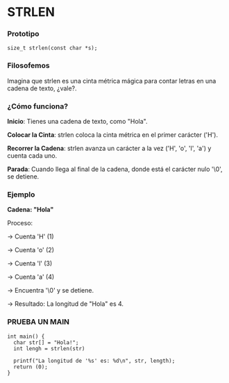 # STRLEN 
### Prototipo
``` size_t strlen(const char *s); ```

### Filosofemos
Imagina que strlen es una cinta métrica mágica para contar letras en una cadena de texto, ¿vale?.

### ¿Cómo funciona?

**Inicio**: Tienes una cadena de texto, como "Hola".

**Colocar la Cinta**: strlen coloca la cinta métrica en el primer carácter ('H').

**Recorrer la Cadena**: strlen avanza un carácter a la vez ('H', 'o', 'l', 'a') y cuenta cada uno.

**Parada**: Cuando llega al final de la cadena, donde está el carácter nulo '\0', se detiene.

###  Ejemplo

**Cadena: "Hola"**

Proceso:

-> Cuenta 'H' (1)

-> Cuenta 'o' (2)

-> Cuenta 'l' (3)

-> Cuenta 'a' (4)

-> Encuentra '\0' y se detiene.

-> Resultado: La longitud de "Hola" es 4.

### PRUEBA UN MAIN
```
int main() {
  char str[] = "Hola!";
  int lengh = strlen(str)

  printf("La longitud de '%s' es: %d\n", str, length);
  return (0);
}
```
